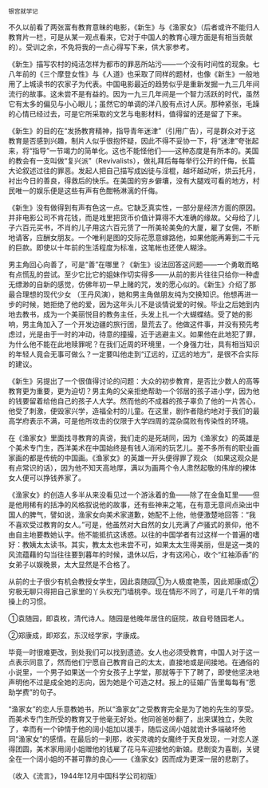     银宫就学记 

   不久以前看了两张富有教育意昧的电影，《新生》与《渔家女》（后者或许不能归人教育片一栏，可是从某一观点看来，它对于中国人的教育心理方面是有相当贡献的）。受训之余，不免将我的一点心得写下来，供大家参考。

   《新生》描写农村的纯洁怎样为都市的罪恶所站污——一个没有时间性的现象。七八年前的《三个摩登女性》与《人道》也采取了同样的题材，也像《新生》一般地用了上城读书的农家子为代表。中国电影最近的趋势似乎是重新发掘一九三几年间流行的故事。这未尝不是有益的。因为一九三几年间是一个智力活跃的时代，虽然它有太多的偏见与小心眼儿；虽然它的单调的洋八股有点讨人厌。那种紧张，毛躁的心情已经过去，可是它所采取的文艺与电影材料，值得留的还是留了下来。

   《新生》的目的在“发扬教育精神，指导青年迷津”（引用广告），可是群众对于这教育是否感到兴趣，制片人似乎很抱怀疑，因此不得不妥协一下，将“迷津”夸张起来，将“指导”一节竭力的简单化。这也不能怪他们——这种态度是有所本的。美国的教会有一支叫做“复兴派”（Revivalists），做礼拜后每每举行公开的仟侮，长篇大论叙述过往的罪恶。发起人把自己描写成凶徒与淫棍，越坏越动听，烘云托月，衬出今日的善良，得救后的快乐。在美国的穷乡僻壤，没有大腿戏可看的地方，村民唯一的娱乐便是这些有声有色酣畅淋漓的仟侮。

   《新生》没有做得到有声有色这一点。它缺乏真实性，一部分是经济方面的原因。并非电影公司不肯花钱，而是戏里把货币价值计算得不大准确的缘故。父母给了儿子六百元买书，不肖的儿子用这六百元赁了一所美轮美免的大厦，雇了女佣，不断地请客，应酬女朋友。一个唯利是图的交际花愿意嫁路他，如果他能再筹到二千元的巨款。即使以十年前的生活程度为标准，这笔帐也还使人糊涂。

   男主角回心向善了，可是“善”在哪里？《新生》设法回答这问题——一个勇敢而略有点慌乱的尝试。至少它比它的姐妹作切实得多——从前的影片往往只给你一种虚无缥渺的自新的感觉，仿佛年初一早上赌的咒，发的愿心似的。《新生》介绍了那最合理想的现代少女 （王丹风演），她和男主角做朋友纯为交换知识。他想再进一步的时候，她拒绝了他的爱，因为这年头儿不是谈情说爱的时候。毕业之后她到内地去教书，成为一个美丽悦目的教务主任，头发上扎一个大蝴蝶结。受了她的影响，男主角加入了一个开发边疆的旅行团，垦荒去了。他做这件事，并没有预先考虑过，光是由于一时的冲动，待意的撞撮，近于逃避主义。如果他在此地犯了罪，为什么他不能在此地赎罪呢？在我们近周的环境里，一个身强力壮，具有相当知识的年轻人竟会无事可做么？一定要叫他走到“辽远的，辽远的地方”，是很不合实际的建议。

   《新生》另提出了一个很值得讨论的问题：大众的初步教育，是否比少数人的高等教育更为重要，更为迫切？男主角的父亲拒绝帮助一个邻居的孩子进小学，因为他的钱要留着给他自己的孩子人大学。然而他的不成器的孩子辜负了他的一片苦心，他受了刺激，便毁家兴学，造福全村的儿童。在这里，剧作者隐约地对于我们的最高学府表示不满，可是他所攻击的仅限于大学四周的混杂腐败有传染性的环境。

   在《渔家女》里面找寻教育的真谤，我们走的是死胡同，因为《渔家女》的英雄是个美术专门生，西洋美术在中国始终是有钱人消闲的玩艺儿。差不多所有的职业画家画的都是传统的中国画。《渔家女》的英雄一开头便得罪了观众 （如果这观众是有点常识的话），因为他不知天高地厚，满以为画两个令人肃然起敬的伟岸的裸体女人便可以挣钱养家了。

   《渔家女》的创造人多半从来没看见过一个游泳着的鱼——除了在金鱼缸里——但是他用稀有的括净的风格叙说他的故事，还有些神来之笔，在有意无意间点染出中国人的脾气，譬如说，渔家女向美术家道歉，她配不上他，他便激楚地回答：“我不喜欢受过教育的女人。”可是，他虽然对大自然的女儿充满了卢骚式的景仰，他不由自主地要教她认字。他不能抵抗这诱惑。以往的中国学者有过这样一个普遍的嗜好：教姨太太读书。其实，教太太也未尝不可，如果太太生得美丽，但是这一类的风流蕴藉的勾当往往要到暮年的时候，退休以后，才有这闲心，收个“红袖添香”的女弟子以娱晚景，太大显然是不合格了。

   从前的士子很少有机会教授女学生，因此袁随园①为人极度艳羡，因此郑康成②穷极无聊只得把自己家里的丫头权充门墙桃李。现在情形不同了，可是几千年的情操上的习惯。

   ①袁随园，即袁枚，清代诗人。随园是他晚年居住的庭院，故自号随园老人。

   ②郑康成，即郑玄，东汉经学家，字康成。

   毕竟一时很难更改，到处我们可以找到遗迹。女人也必须受教育，中国人对于这一点表示同意了，然而他们宁愿自己教育自己的太太，直接地或是间接地。在通俗的小说里，一个男子如果送一个穷女孩子上学堂，那就等于下了聘了，即使他坚决地声明他不过是成全她的志向，因为她是个可造之材。报上的征婚广告里每每有“愿助学费”的句子。

   “渔家女”的恋人乐意教她书，所以“渔家女”之受教育完全是为了她的先生的享受。而美术专门生所受的教育又于他毫无好处。他同爸爸吵翻了，出来谋独立，失败了，幸而有一个钟情于他的阔小姐加以援手，随后这阔小姐就诡计多端破坏他同“渔家女”的感情。在最后的一刹那，收买灵魂的女魔终于天良发现，一对恋人遂得团圆，美术家用阔小姐赠他的钱雇了花马车迎接他的新娘。悲剧变为喜剧，关键全在一个阔小姐的不甚可靠的良心——《渔家女》因而成为更深一层的悲剧了。

   （收入《流言》，1944年12月中国科学公司初版）

